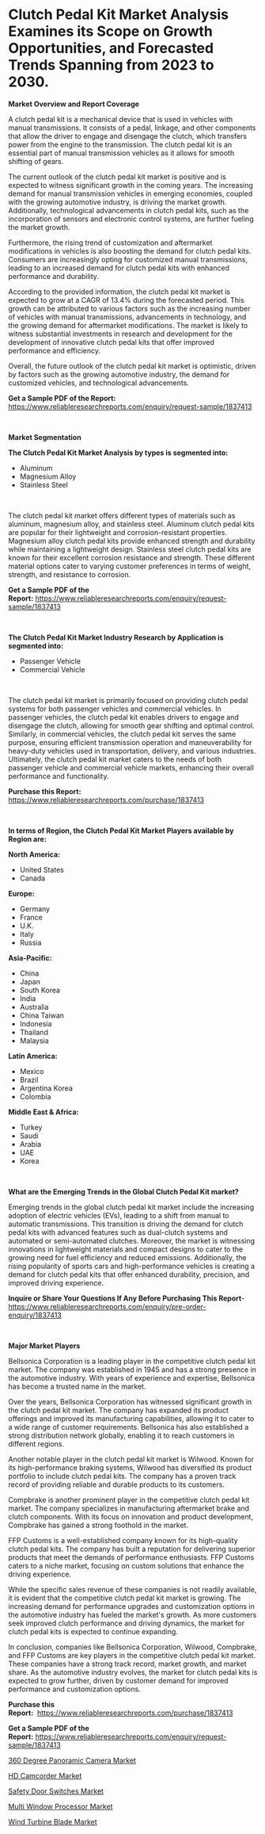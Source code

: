 <p><h1>Clutch Pedal Kit Market Analysis Examines its Scope on Growth Opportunities, and Forecasted Trends Spanning from 2023 to 2030.</h1></p><p><strong>Market Overview and Report Coverage</strong></p>
<p><p>A clutch pedal kit is a mechanical device that is used in vehicles with manual transmissions. It consists of a pedal, linkage, and other components that allow the driver to engage and disengage the clutch, which transfers power from the engine to the transmission. The clutch pedal kit is an essential part of manual transmission vehicles as it allows for smooth shifting of gears.</p><p>The current outlook of the clutch pedal kit market is positive and is expected to witness significant growth in the coming years. The increasing demand for manual transmission vehicles in emerging economies, coupled with the growing automotive industry, is driving the market growth. Additionally, technological advancements in clutch pedal kits, such as the incorporation of sensors and electronic control systems, are further fueling the market growth.</p><p>Furthermore, the rising trend of customization and aftermarket modifications in vehicles is also boosting the demand for clutch pedal kits. Consumers are increasingly opting for customized manual transmissions, leading to an increased demand for clutch pedal kits with enhanced performance and durability.</p><p>According to the provided information, the clutch pedal kit market is expected to grow at a CAGR of 13.4% during the forecasted period. This growth can be attributed to various factors such as the increasing number of vehicles with manual transmissions, advancements in technology, and the growing demand for aftermarket modifications. The market is likely to witness substantial investments in research and development for the development of innovative clutch pedal kits that offer improved performance and efficiency.</p><p>Overall, the future outlook of the clutch pedal kit market is optimistic, driven by factors such as the growing automotive industry, the demand for customized vehicles, and technological advancements.</p></p>
<p><strong>Get a Sample PDF of the Report:</strong> <a href="https://www.reliableresearchreports.com/enquiry/request-sample/1837413">https://www.reliableresearchreports.com/enquiry/request-sample/1837413</a></p>
<p>&nbsp;</p>
<p><strong>Market Segmentation</strong></p>
<p><strong>The Clutch Pedal Kit Market Analysis by types is segmented into:</strong></p>
<p><ul><li>Aluminum</li><li>Magnesium Alloy</li><li>Stainless Steel</li></ul></p>
<p>&nbsp;</p>
<p><p>The clutch pedal kit market offers different types of materials such as aluminum, magnesium alloy, and stainless steel. Aluminum clutch pedal kits are popular for their lightweight and corrosion-resistant properties. Magnesium alloy clutch pedal kits provide enhanced strength and durability while maintaining a lightweight design. Stainless steel clutch pedal kits are known for their excellent corrosion resistance and strength. These different material options cater to varying customer preferences in terms of weight, strength, and resistance to corrosion.</p></p>
<p><strong>Get a Sample PDF of the Report:</strong>&nbsp;<a href="https://www.reliableresearchreports.com/enquiry/request-sample/1837413">https://www.reliableresearchreports.com/enquiry/request-sample/1837413</a></p>
<p>&nbsp;</p>
<p><strong>The Clutch Pedal Kit Market Industry Research by Application is segmented into:</strong></p>
<p><ul><li>Passenger Vehicle</li><li>Commercial Vehicle</li></ul></p>
<p>&nbsp;</p>
<p><p>The clutch pedal kit market is primarily focused on providing clutch pedal systems for both passenger vehicles and commercial vehicles. In passenger vehicles, the clutch pedal kit enables drivers to engage and disengage the clutch, allowing for smooth gear shifting and optimal control. Similarly, in commercial vehicles, the clutch pedal kit serves the same purpose, ensuring efficient transmission operation and maneuverability for heavy-duty vehicles used in transportation, delivery, and various industries. Ultimately, the clutch pedal kit market caters to the needs of both passenger vehicle and commercial vehicle markets, enhancing their overall performance and functionality.</p></p>
<p><strong>Purchase this Report:</strong>&nbsp; <a href="https://www.reliableresearchreports.com/purchase/1837413">https://www.reliableresearchreports.com/purchase/1837413</a></p>
<p>&nbsp;</p>
<p><strong>In terms of Region, the Clutch Pedal Kit Market Players available by Region are:</strong></p>
<p>
    <p> <strong> North America: </strong>
        <ul>
            <li>United States</li>
            <li>Canada</li>
        </ul>
        </p> 
    <p> <strong> Europe: </strong>
        <ul>
            <li>Germany</li>
            <li>France</li>
            <li>U.K.</li>
            <li>Italy</li>
            <li>Russia</li>
        </ul>
        </p> 
    <p> <strong> Asia-Pacific: </strong>
        <ul>
            <li>China</li>
            <li>Japan</li>
            <li>South Korea</li>
            <li>India</li>
            <li>Australia</li>
            <li>China Taiwan</li>
            <li>Indonesia</li>
            <li>Thailand</li>
            <li>Malaysia</li>
        </ul>
        </p> 
    <p> <strong> Latin America: </strong>
        <ul>
            <li>Mexico</li>
            <li>Brazil</li>
            <li>Argentina Korea</li>
            <li>Colombia</li>
        </ul>
        </p> 
    <p> <strong> Middle East & Africa: </strong>
        <ul>
            <li>Turkey</li>
            <li>Saudi</li>
            <li>Arabia</li>
            <li>UAE</li>
            <li>Korea</li>
        </ul>
    </p>
    </p>
<p>&nbsp;</p>
<p><strong>What are the Emerging Trends in the Global Clutch Pedal Kit market?</strong></p>
<p><p>Emerging trends in the global clutch pedal kit market include the increasing adoption of electric vehicles (EVs), leading to a shift from manual to automatic transmissions. This transition is driving the demand for clutch pedal kits with advanced features such as dual-clutch systems and automated or semi-automated clutches. Moreover, the market is witnessing innovations in lightweight materials and compact designs to cater to the growing need for fuel efficiency and reduced emissions. Additionally, the rising popularity of sports cars and high-performance vehicles is creating a demand for clutch pedal kits that offer enhanced durability, precision, and improved driving experience.</p></p>
<p><strong>Inquire or Share Your Questions If Any Before Purchasing This Report</strong>- <a href="https://www.reliableresearchreports.com/enquiry/pre-order-enquiry/1837413">https://www.reliableresearchreports.com/enquiry/pre-order-enquiry/1837413</a></p>
<p>&nbsp;</p>
<p><strong>Major Market Players</strong></p>
<p><p>Bellsonica Corporation is a leading player in the competitive clutch pedal kit market. The company was established in 1945 and has a strong presence in the automotive industry. With years of experience and expertise, Bellsonica has become a trusted name in the market.</p><p>Over the years, Bellsonica Corporation has witnessed significant growth in the clutch pedal kit market. The company has expanded its product offerings and improved its manufacturing capabilities, allowing it to cater to a wide range of customer requirements. Bellsonica has also established a strong distribution network globally, enabling it to reach customers in different regions.</p><p>Another notable player in the clutch pedal kit market is Wilwood. Known for its high-performance braking systems, Wilwood has diversified its product portfolio to include clutch pedal kits. The company has a proven track record of providing reliable and durable products to its customers.</p><p>Compbrake is another prominent player in the competitive clutch pedal kit market. The company specializes in manufacturing aftermarket brake and clutch components. With its focus on innovation and product development, Compbrake has gained a strong foothold in the market.</p><p>FFP Customs is a well-established company known for its high-quality clutch pedal kits. The company has built a reputation for delivering superior products that meet the demands of performance enthusiasts. FFP Customs caters to a niche market, focusing on custom solutions that enhance the driving experience.</p><p>While the specific sales revenue of these companies is not readily available, it is evident that the competitive clutch pedal kit market is growing. The increasing demand for performance upgrades and customization options in the automotive industry has fueled the market's growth. As more customers seek improved clutch performance and driving dynamics, the market for clutch pedal kits is expected to continue expanding.</p><p>In conclusion, companies like Bellsonica Corporation, Wilwood, Compbrake, and FFP Customs are key players in the competitive clutch pedal kit market. These companies have a strong track record, market growth, and market share. As the automotive industry evolves, the market for clutch pedal kits is expected to grow further, driven by customer demand for improved performance and customization options.</p></p>
<p><strong>Purchase this Report:</strong>&nbsp;&nbsp;<a href="https://www.reliableresearchreports.com/purchase/1837413">https://www.reliableresearchreports.com/purchase/1837413</a></p>
<p></p>
<p><strong>Get a Sample PDF of the Report:</strong>&nbsp;<a href="https://www.reliableresearchreports.com/enquiry/request-sample/1837413">https://www.reliableresearchreports.com/enquiry/request-sample/1837413</a></p>
<p><p><a href="https://medium.com/@daveblock1987/360-degree-panoramic-camera-market-trends-and-market-analysis-forecasted-for-period-2023-2030-f2edf33b5646">360 Degree Panoramic Camera Market</a></p><p><a href="https://www.linkedin.com/pulse/hd-camcorder-market-share-amp-new-trends-analysis-report-type-hl9ne/">HD Camcorder Market</a></p><p><a href="https://www.linkedin.com/pulse/safety-door-switches-market-size-2023-2030-global-industrial-1vh1e/">Safety Door Switches Market</a></p><p><a href="https://www.linkedin.com/pulse/multi-window-processor-market-size-2023-2030-global-industrial-saxke/">Multi Window Processor Market</a></p><p><a href="https://medium.com/@malcomw102036/wind-turbine-blade-market-exploring-market-share-market-trends-and-future-growth-fa6fe466aeaa">Wind Turbine Blade Market</a></p></p>